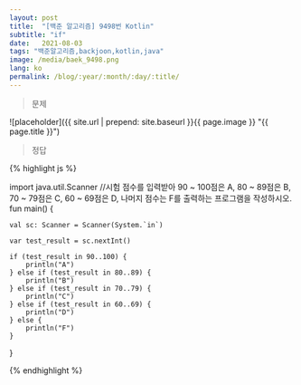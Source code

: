 ```yaml
---
layout: post
title:  "[백준 알고리즘] 9498번 Kotlin"
subtitle: "if"
date:   2021-08-03
tags: "백준알고리즘,backjoon,kotlin,java"
image: /media/baek_9498.png
lang: ko
permalink: /blog/:year/:month/:day/:title/
---
```

> 문제

![placeholder]({{ site.url | prepend: site.baseurl }}{{ page.image }} "{{ page.title }}")

> 정답

{% highlight js %}

import java.util.Scanner
//시험 점수를 입력받아 90 ~ 100점은 A, 80 ~ 89점은 B, 70 ~ 79점은 C, 60 ~ 69점은 D, 나머지 점수는 F를 출력하는 프로그램을 작성하시오.
fun main() {

    val sc: Scanner = Scanner(System.`in`)

    var test_result = sc.nextInt()

    if (test_result in 90..100) {
        println("A")
    } else if (test_result in 80..89) {
        println("B")
    } else if (test_result in 70..79) {
        println("C")
    } else if (test_result in 60..69) {
        println("D")
    } else {
        println("F")
    }
}

{% endhighlight %}

